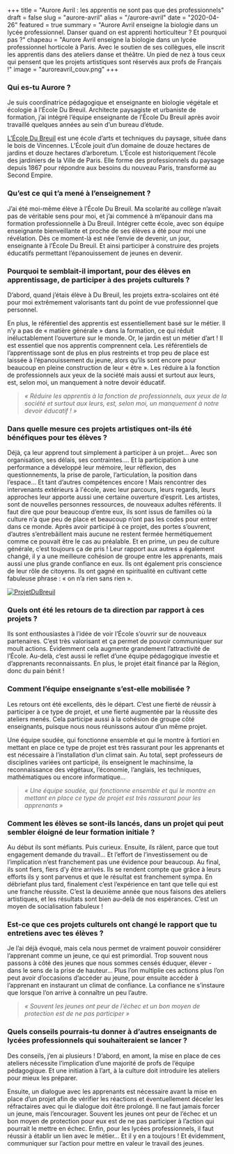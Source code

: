+++
title = "Aurore Avril : les apprentis ne sont pas que des professionnels"
draft = false
slug = "aurore-avril"
alias = "/aurore-avril"
date = "2020-04-26"
featured = true
summary = "Aurore Avril enseigne la biologie dans un lycée professionnel. Danser quand on est apprenti horticulteur ? Et pourquoi pas ?"
chapeau = "Aurore Avril enseigne la biologie dans un lycée professionnel horticole à Paris. Avec le soutien de ses collègues, elle inscrit les apprentis dans des ateliers danse et théâtre. Un pied de nez à tous ceux qui pensent que les projets artistiques sont réservés aux profs de Français !"
image = "auroreavril_couv.png"
+++


### Qui es-tu Aurore ? 

Je suis coordinatrice pédagogique et enseignante en biologie végétale et écologie à l’École Du Breuil. Architecte paysagiste et urbaniste de formation, j’ai intégré l’équipe enseignante de l’École Du Breuil après avoir travaillé quelques années au sein d’un bureau d’étude. 

[L’École Du Breuil](http://www.ecoledubreuil.fr/) est une école d’arts et techniques du paysage, située dans le bois de Vincennes. L’École jouit d’un domaine de douze hectares de jardins et douze hectares d’arboretum. L’École est historiquement l’école des jardiniers de la Ville de Paris. Elle forme des professionnels du paysage depuis 1867 pour répondre aux besoins du nouveau Paris, transformé au Second Empire. 


### Qu’est ce qui t’a mené à l’enseignement ? 

J’ai été moi-même élève à l’École Du Breuil. Ma scolarité au collège n’avait pas de véritable sens pour moi, et j’ai commencé à m’épanouir dans ma formation professionnelle à Du Breuil. Intégrer cette école, avec son équipe enseignante bienveillante et proche de ses élèves a été pour moi une révélation. Dès ce moment-là est née l’envie de devenir, un jour, enseignante à l’École Du Breuil. Et ainsi participer à construire des projets éducatifs permettant l’épanouissement de jeunes en devenir. 


### Pourquoi te semblait-il important, pour des élèves en apprentissage, de participer à des projets culturels ? 

D’abord, quand j’étais élève à Du Breuil, les projets extra-scolaires ont été pour moi extrêmement valorisants tant du point de vue professionnel que personnel. 

En plus, le référentiel des apprentis est essentiellement basé sur le métier. Il n’y a pas de « matière générale » dans la formation, ce qui réduit inéluctablement l’ouverture sur le monde. Or, le jardin est un métier d’art ! Il est essentiel que nos apprentis comprennent cela. Les référentiels de l’apprentissage sont de plus en plus restreints et trop peu de place est laissée à l’épanouissement du jeune, alors qu’ils sont encore pour beaucoup en pleine construction de leur « être ». Les réduire à la fonction de professionnels aux yeux de la société mais aussi et surtout aux leurs, est, selon moi, un manquement à notre devoir éducatif. 

> _« Réduire les apprentis à la fonction de professionnels, aux yeux de la société et surtout aux leurs, est, selon moi, un manquement à notre devoir éducatif ! »_

### Dans quelle mesure ces projets artistiques ont-ils été bénéfiques pour tes élèves ? 

Déjà, ça leur apprend tout simplement à participer à un projet… Avec son organisation, ses délais, ses contraintes…. Et la participation à une performance a développé leur mémoire, leur réflexion, des questionnements, la prise de parole, l’articulation, la position dans l’espace… Et tant d’autres compétences encore ! 
Mais rencontrer des intervenants extérieurs à l'école, avec leur parcours, leurs regards, leurs approches leur apporte aussi une certaine ouverture d’esprit. Les artistes, sont de nouvelles personnes ressources, de nouveaux adultes référents. Il faut dire que pour beaucoup d’entre eux, ils sont issus de familles où la culture n’a que peu de place et beaucoup n’ont pas les codes pour entrer dans ce monde. Après avoir participé à ce projet, des portes s’ouvrent, d’autres s’entrebâillent mais aucune ne restent fermée hermétiquement comme ce pouvait être le cas au préalable. Et en prime, un peu de culture générale, c’est toujours ça de pris !
Leur rapport aux autres a également changé, il y a une meilleure cohésion de groupe entre les apprenants, mais aussi une plus grande confiance en eux. Ils ont également pris conscience de leur rôle de citoyens. Ils ont gagné en spiritualité en cultivant cette fabuleuse phrase : « on n’a rien sans rien ».




[![ProjetDuBreuil](/img/auroreavril_vimeo.png)](https://vimeo.com/341100807)

### Quels ont été les retours de ta direction par rapport à ces projets ?

Ils sont enthousiastes à l’idée de voir l’École s’ouvrir sur de nouveaux partenaires. C’est très valorisant et ça permet de pouvoir communiquer sur moult actions. Évidemment cela augmente grandement l’attractivité de l’École. Au-delà, c’est aussi le reflet d’une équipe pédagogique investie et d’apprenants reconnaissants. En plus, le projet était financé par la Région, donc du pain bénit !


### Comment l’équipe enseignante s’est-elle mobilisée ? 

Les retours ont été excellents, dès le départ. C’est une fierté de réussir à participer à ce type de projet, et une fierté augmentée par la réussite des ateliers menés. Cela participe aussi à la cohésion de groupe côté enseignants, puisque nous nous réunissons autour d’un même projet.

Une équipe soudée, qui fonctionne ensemble et qui le montre à fortiori en mettant en place ce type de projet est très rassurant pour les apprenants et est nécessaire à l’installation d’un climat sain. 
Au total, sept professeurs de disciplines variées ont participé, ils enseignent le machinsime, la reconnaissance des végétaux, l’économie, l’anglais, les techniques, mathématiques ou encore informatique… 

> _« Une équipe soudée, qui fonctionne ensemble et qui le montre en mettant en place ce type de projet est très rassurant pour les apprenants »_


### Comment les élèves se sont-ils lancés, dans un projet qui peut sembler éloigné de leur formation initiale ? 

Au début ils sont méfiants. Puis curieux. Ensuite, ils râlent, parce que tout engagement demande du travail… Et l’effort de l’investissement ou de l’implication n’est franchement pas une évidence pour beaucoup. Au final, ils sont fiers, fiers d’y être arrivés. Ils se rendent compte que grâce à leurs efforts ils y sont parvenus et que le résultat est franchement sympa.  En débriefant plus tard, finalement c’est l’expérience en tant que telle qui est une franche réussite. 
C’est la deuxième année que nous faisons des ateliers artistiques, et les résultats sont bien au-delà de nos espérances. C’est un moyen de socialisation fabuleux !


### Est-ce que ces projets culturels ont changé le rapport que tu entretiens avec tes élèves ? 

Je l’ai déjà évoqué, mais cela nous permet de vraiment pouvoir considérer l’apprenant comme un jeune, ce qui est primordial. Trop souvent nous passons à côté des jeunes que nous sommes censés éduquer, élever - dans le sens de la prise de hauteur… Plus l’on multiplie ces actions plus l’on peut avoir d’occasions d’accéder au jeune, pour ensuite accéder à l’apprenant en instaurant un climat de confiance. La confiance ne s’instaure que lorsque l’on arrive à connaître un peu l’autre. 


> _« Souvent les jeunes ont peur de l’échec et un bon moyen de protection est de ne pas participer »_


### Quels conseils pourrais-tu donner à d’autres enseignants de lycées professionnels qui souhaiteraient se lancer ? 

Des conseils, j’en ai plusieurs ! D’abord, en amont, la mise en place de ces ateliers nécessite l’implication d’une majorité de profs de l’équipe pédagogique. Et une initiation à l’art, à la culture doit introduire les ateliers pour mieux les préparer. 

Ensuite, un dialogue avec les apprenants est nécessaire avant la mise en place d’un projet afin de vérifier les réactions et éventuellement déceler les réfractaires avec qui le dialogue doit être prolongé. Il ne faut jamais forcer un jeune, mais l’encourager. Souvent les jeunes ont peur de l’échec et un bon moyen de protection pour eux est de ne pas participer à l’action qui pourrait le mettre en échec. 
Enfin, pour les lycées professionnels, il faut réussir à établir un lien avec le métier… Et il y en a toujours ! Et évidemment, communiquer sur l’action pour mettre en valeur le travail des jeunes. 

